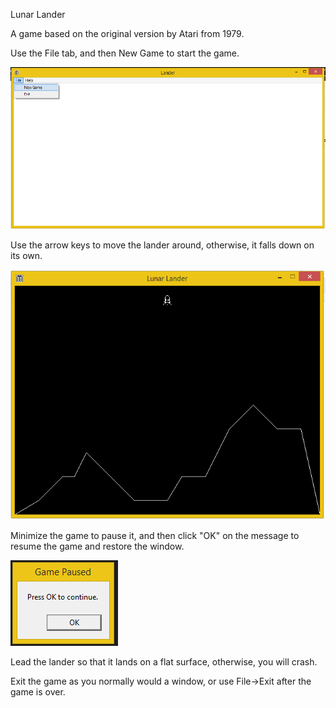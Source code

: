 

Lunar Lander

A game based on the original version by Atari from 1979.

Use the File tab, and then New Game to start the game.

![alt-text](https://github.com/kaCulek/Lander_v3/blob/master/NewGame.png)

Use the arrow keys to move the lander around, otherwise, it falls down on its own.

![alt-text](https://github.com/kaCulek/Lander_v3/blob/master/GameStart.png)

Minimize the game to pause it, and then click "OK" on the message to resume the game and restore the window.

![alt-text](https://github.com/kaCulek/Lander_v3/blob/master/GamePaused.png)

Lead the lander so that it lands on a flat surface, otherwise, you will crash.

Exit the game as you normally would a window, or use File->Exit after the game is over.
